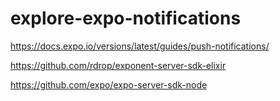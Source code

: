 # explore-expo-notifications

https://docs.expo.io/versions/latest/guides/push-notifications/

https://github.com/rdrop/exponent-server-sdk-elixir

https://github.com/expo/expo-server-sdk-node

